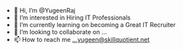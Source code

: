 - 👋 Hi, I’m @YugeenRaj
- 👀 I’m interested in Hiring IT Professionals 
- 🌱 I’m currently learning on becoming a Great IT Recruiter
- 💞️ I’m looking to collaborate on ...
- 📫 How to reach me ...yugeen@skillquotient.net

<!---
YugeenRaj/YugeenRaj is a ✨ special ✨ repository because its `README.md` (this file) appears on your GitHub profile.
You can click the Preview link to take a look at your changes.
--->
